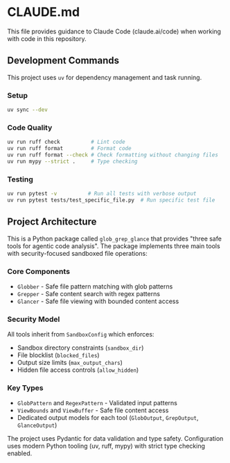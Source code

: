 # CLAUDE.md

This file provides guidance to Claude Code (claude.ai/code) when working with code in this repository.

## Development Commands

This project uses `uv` for dependency management and task running.

### Setup
```bash
uv sync --dev
```

### Code Quality
```bash
uv run ruff check          # Lint code
uv run ruff format         # Format code
uv run ruff format --check # Check formatting without changing files
uv run mypy --strict .     # Type checking
```

### Testing
```bash
uv run pytest -v          # Run all tests with verbose output
uv run pytest tests/test_specific_file.py  # Run specific test file
```

## Project Architecture

This is a Python package called `glob_grep_glance` that provides "three safe tools for agentic code analysis". The package implements three main tools with security-focused sandboxed file operations:

### Core Components
- `Globber` - Safe file pattern matching with glob patterns
- `Grepper` - Safe content search with regex patterns  
- `Glancer` - Safe file viewing with bounded content access

### Security Model
All tools inherit from `SandboxConfig` which enforces:
- Sandbox directory constraints (`sandbox_dir`)
- File blocklist (`blocked_files`) 
- Output size limits (`max_output_chars`)
- Hidden file access controls (`allow_hidden`)

### Key Types
- `GlobPattern` and `RegexPattern` - Validated input patterns
- `ViewBounds` and `ViewBuffer` - Safe file content access
- Dedicated output models for each tool (`GlobOutput`, `GrepOutput`, `GlanceOutput`)

The project uses Pydantic for data validation and type safety. Configuration uses modern Python tooling (uv, ruff, mypy) with strict type checking enabled.
